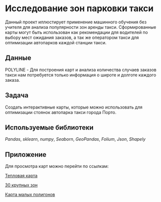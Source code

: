 # Исследование зон парковки такси

Данный проект иллюстирует применение машинного обучения без учителя для анализа популярности зон аренды такси. Сформированные карты могут быть использован как рекомендации для водителей по выбору мест ожидания заказов, а так же оператором такси для оптимизации автопарков каждой станции такси.

## Данные

POLYLINE - Для построения карт и анализа количества случаев заказов такси нам потребуется только информация о широте и долготе каждого заказа.

## Задача

Создать интерактивные карты, которые можно использовать для оптимизации стоянок автопарка такси города Порто.

## Используемые библиотеки
*Pandas*, *sklearn*, *numpy*, *Seaborn*, *GeoPandas*, *Folium*, *Json*, *Shapely*

## Приложение

Для просмотра карт можно перейти по ссылкам:

[Тепловая карта](https://raw.githack.com/ElizavetaMehedko/Project/main/porto_taxi_project/porto_heat.html)

[30 крупных зон](https://raw.githack.com/ElizavetaMehedko/Project/main/porto_taxi_project/porto_zone.html)

[Карта малых полигонов](https://raw.githack.com/ElizavetaMehedko/Project/main/porto_taxi_project/porto_polygon.html)

